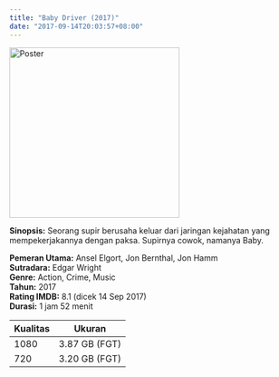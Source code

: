 ```yaml
---
title: "Baby Driver (2017)"
date: "2017-09-14T20:03:57+08:00"
---
```


<img src="/img/poster/film-baby-driver-2017.jpg" alt="Poster" style="width: 300px;"/>

**Sinopsis:** Seorang supir berusaha keluar dari jaringan kejahatan yang mempekerjakannya dengan paksa. Supirnya cowok, namanya Baby.

**Pemeran Utama:** Ansel Elgort, Jon Bernthal, Jon Hamm  
**Sutradara:** Edgar Wright  
**Genre:** Action, Crime, Music  
**Tahun:** 2017  
**Rating IMDB:** 8.1 (dicek 14 Sep 2017)  
**Durasi:** 1 jam 52 menit

Kualitas | Ukuran
-------- | ------
1080     | 3.87 GB (FGT)
720      | 3.20 GB (FGT)